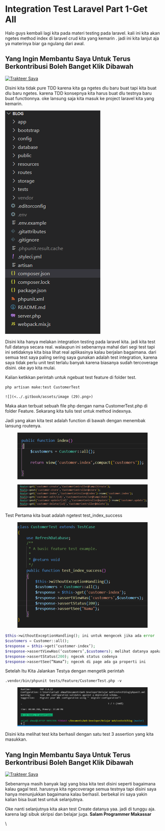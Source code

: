 # Integration Test Laravel Part 1-Get All

Halo guys kembali lagi kita pada materi testing pada laravel. kali ini kita akan ngetes method index di laravel crud kita yang kemarin . jadi ini kita lanjut aja ya materinya biar ga ngulang dari awal.

## Yang Ingin Membantu Saya Untuk Terus Berkontribusi Boleh Banget Klik Dibawa**h** <a href="#9a3c" id="9a3c"></a>

[![Trakteer Saya](https://cdn.trakteer.id/images/embed/trbtn-red-5.png)](https://trakteer.id/ariadi-ahmad-28xqo/tip)

Disini kita tidak pure TDD karena kita ga ngetes dlu baru buat tapi kita buat dlu baru ngetes. karena TDD konsepnya kita harus buat dlu testnya baru buat functionnya. oke lansung saja kita masuk ke project laravel kita yang kemarin.

![](<../.gitbook/assets/image (75).png>)

Disini kita hanya melakan integration testing pada laravel kita. jadi kita test full datanya secara real. walaupun ini sebenarnya mahal dari segi test tapi ini setidaknya kita bisa lihat real aplikasinya kalau berjalan bagaimana. dari semua test saya paling sering saya gunakan adalah test integration, karena saya tidak perlu unit test terlalu banyak karena biasanya sudah tercoverage disini. oke ayo kita mulai.

Kalian ketikkan perintah untuk ngebuat test feature di folder test.

`php artisan make:test CustomerTest`

``![](<../.gitbook/assets/image (29).png>)``

Maka akan terbuat sebuah file php dengan nama CustomerTest.php di folder Feature. Sekarang kita tulis test untuk method indexnya.

Jadi yang akan kita test adalah function di bawah dengan menembak lansung routenya.

<figure><img src="../.gitbook/assets/image (15).png" alt=""><figcaption></figcaption></figure>

<figure><img src="../.gitbook/assets/image (31).png" alt=""><figcaption></figcaption></figure>

Test Pertama kita buat adalah ngetest test\_index\_success

<figure><img src="../.gitbook/assets/image (44).png" alt=""><figcaption></figcaption></figure>

```php
$this->withoutExceptionHandling(); ini untuk mengecek jika ada error
$customers = Customer::all();
$response = $this->get(‘customer-index’);
$response->assertViewHas(‘customers’,$customers); melihat datanya apakah sudah sesuai
$response->assertStatus(200); ngecek status codenya
$response->assertSee(“Nama”); ngecek di page ada ga properti ini
```

Setelah Itu Kita Jalankan Testya dengan mengetik perintah

`.vendor/bin/phpunit tests/Feature/CustomerTest.php -v`

<figure><img src="../.gitbook/assets/image (5) (1).png" alt=""><figcaption></figcaption></figure>

Disini kita melihat test kita berhasil dengan satu test 3 assertion yang kita masukkan.

## Yang Ingin Membantu Saya Untuk Terus Berkontribusi Boleh Banget Klik Dibawa**h** <a href="#9a3c" id="9a3c"></a>

[![Trakteer Saya](https://cdn.trakteer.id/images/embed/trbtn-red-5.png)](https://trakteer.id/ariadi-ahmad-28xqo/tip)

Sebenarnya masih banyak lagi yang bisa kita test disini seperti bagaimana kalau gagal test. harusnya kita ngecoverage semua testnya tapi disini saya hanya menunjukkan bagaimana kalau berhasil. berbekal ini saya yakin kalian bisa buat test untuk selanjutnya.

Oke nanti selanjutnya kita akan test Create datanya yaa. jadi di tunggu aja. karena lagi sibuk skripsi dan belajar juga. **Salam Programmer Makassar**

\

